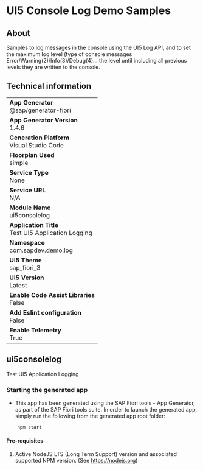 # UI5 Console Log Demo Samples

## About

Samples to log messages in the console using the UI5 Log API, and to set the maximum log level (type of console messages Error/Warning(2)/Info(3)/Debug(4)... the level until including all previous levels they are written to the console.

## Technical information

|               |
| ------------- |
|**App Generator**<br>@sap/generator-fiori|
|**App Generator Version**<br>1.4.6|
|**Generation Platform**<br>Visual Studio Code|
|**Floorplan Used**<br>simple|
|**Service Type**<br>None|
|**Service URL**<br>N/A
|**Module Name**<br>ui5consolelog|
|**Application Title**<br>Test UI5 Application Logging|
|**Namespace**<br>com.sapdev.demo.log|
|**UI5 Theme**<br>sap_fiori_3|
|**UI5 Version**<br>Latest|
|**Enable Code Assist Libraries**<br>False|
|**Add Eslint configuration**<br>False|
|**Enable Telemetry**<br>True|

## ui5consolelog

Test UI5 Application Logging

### Starting the generated app

- This app has been generated using the SAP Fiori tools - App Generator, as part of the SAP Fiori tools suite.  In order to launch the generated app, simply run the following from the generated app root folder:

```
    npm start
```

#### Pre-requisites

1. Active NodeJS LTS (Long Term Support) version and associated supported NPM version.  (See <https://nodejs.org>)
